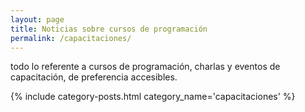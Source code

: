 ```yaml
---
layout: page
title: Noticias sobre cursos de programación
permalink: /capacitaciones/
---
```


todo lo referente a cursos de programación, charlas y eventos de capacitación, de preferencia accesibles.

{% include category-posts.html category_name='capacitaciones'  %}
